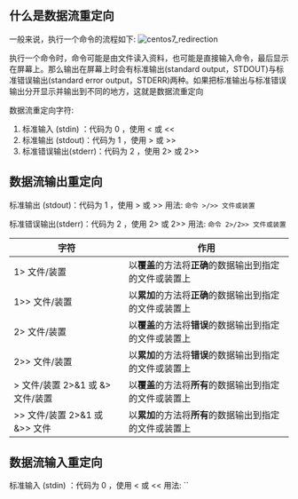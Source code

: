 ## 什么是数据流重定向
一般来说，执行一个命令的流程如下:
![centos7_redirection](https://linux.vbird.org/linux_basic/centos7/0320bash//centos7_redirection.jpg)

执行一个命令时，命令可能是由文件读入资料，也可能是直接输入命令，最后显示在屏幕上。那么输出在屏幕上时会有标准输出(standard output，STDOUT)与标准错误输出(standard error output，STDERR)两种。如果把标准输出与标准错误输出分开显示并输出到不同的地方，这就是数据流重定向

数据流重定向字符:
1. 标准输入 (stdin) ：代码为 0 ，使用 < 或 <<
2. 标准输出 (stdout)：代码为 1 ，使用 > 或 >>
3. 标准错误输出(stderr)：代码为 2 ，使用 2> 或 2>>

## 数据流输出重定向
标准输出 (stdout)：代码为 1 ，使用 > 或 >>
用法: `命令 >/>> 文件或装置`

标准错误输出(stderr)：代码为 2 ，使用 2> 或 2>>
用法: `命令 2>/2>> 文件或装置`

|字符|作用|
|-|-|
|1> 文件/装置|以**覆盖**的方法将**正确**的数据输出到指定的文件或装置上|
|1>> 文件/装置|以**累加**的方法将**正确**的数据输出到指定的文件或装置上|
|2> 文件/装置|以**覆盖**的方法将**错误**的数据输出到指定的文件或装置上|
|2>> 文件/装置|以**累加**的方法将**错误**的数据输出到指定的文件或装置上
|> 文件/装置 2>&1 或 &> 文件/装置|以**覆盖**的方法将**所有**的数据输出到指定的文件或装置上|
|>> 文件/装置 2>&1 或 &>> 文件|以**累加**的方法将**所有**的数据输出到指定的文件或装置上|

## 数据流输入重定向
标准输入 (stdin) ：代码为 0 ，使用 < 或 <<
用法: ``